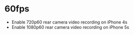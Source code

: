 60fps
=========

- Enable 720p60 rear camera video recording on iPhone 4s
- Enable 1080p60 rear camera video recording on iPhone 5s